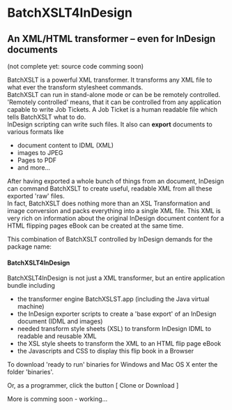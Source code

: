 # BatchXSLT4InDesign
## An XML/HTML transformer – even for InDesign documents
(not complete yet: source code comming soon)

BatchXSLT is a powerful XML transformer. It transforms any XML file to what ever the transform stylesheet commands.\
BatchXSLT can run in stand-alone mode or can be be remotely controlled.\
'Remotely controlled' means, that it can be controlled from any application capable to write Job Tickets. A Job Ticket is a human readable file which tells BatchXSLT what to do.\
InDesign scripting can write such files. It also can **export** documents to various formats like
- document content to IDML (XML)
- images to JPEG
- Pages to PDF
- and more...

After having exported a whole bunch of things from an document, InDesign can command BatchXSLT to create useful, readable XML from all these exported 'raw' files.\
In fact, BatchXSLT does nothing more than an XSL Transformation and image conversion and packs everything into a single XML file. This XML is very rich on information about the original InDesign document content for a HTML flipping pages eBook can be created at the same time.

This combination of BatchXSLT controlled by InDesign demands for the package name:
#### BatchXSLT4InDesign
BatchXSLT4InDesign is not just a XML transformer, but an entire application bundle including
- the transformer engine BatchXSLST.app (including the Java virtual machine)
- the InDesign exporter scripts to create a 'base export' of an InDesign document (IDML and images)
- needed transform style sheets (XSL) to transform InDesign IDML to readable and reusable XML
- the XSL style sheets to transform the XML to an HTML flip page eBook
- the Javascripts and CSS to display this flip book in a Browser

To download 'ready to run' binaries for Windows and Mac OS X enter the folder 'binaries'.

Or, as a programmer, click the button [ Clone or Download ]

More is comming soon - working...
